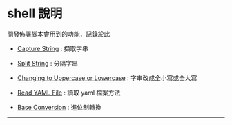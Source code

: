 # shell 說明

開發佈署腳本會用到的功能，記錄於此

- [Capture String](./CaptureString/README.md) : 擷取字串

- [Split String](./SplitString/README.md) : 分隔字串

- [Changing to Uppercase or Lowercase](./ChangeUpperOrLower/README.md) : 字串改成全小寫或全大寫

- [Read YAML File](./ReadYamlFile/README.md) : 讀取 yaml 檔案方法

- [Base Conversion](./BaseConversion/README.md) : 進位制轉換

---
